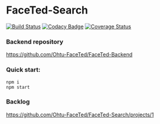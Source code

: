 # FaceTed-Search

[![Build Status](https://travis-ci.com/Ohtu-FaceTed/FaceTed-Search.svg?branch=master)](https://travis-ci.com/Ohtu-FaceTed/FaceTed-Search)
[![Codacy Badge](https://api.codacy.com/project/badge/Grade/8f95aaf86a154dd1b16a6f21fa0dba49)](https://app.codacy.com/app/FaceTed/FaceTed-Search?utm_source=github.com&utm_medium=referral&utm_content=Ohtu-FaceTed/FaceTed-Search&utm_campaign=Badge_Grade_Dashboard)
[![Coverage Status](https://coveralls.io/repos/github/Ohtu-FaceTed/FaceTed-Search/badge.svg?branch=master)](https://coveralls.io/github/Ohtu-FaceTed/FaceTed-Search?branch=master)

### Backend repository
https://github.com/Ohtu-FaceTed/FaceTed-Backend

### Quick start:
```
npm i
npm start
```

### Backlog
https://github.com/Ohtu-FaceTed/FaceTed-Search/projects/1
